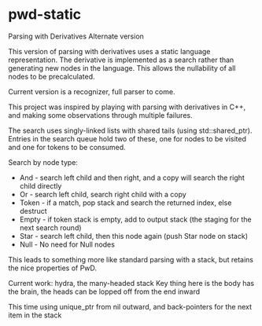 # pwd-static

Parsing with Derivatives
Alternate version

This version of parsing with derivatives uses a static language representation.  The
derivative is implemented as a search rather than generating new nodes in the language.
This allows the nullability of all nodes to be precalculated.

Current version is a recognizer, full parser to come.

This project was inspired by playing with parsing with derivatives in C++, and
making some observations through multiple failures.

The search uses singly-linked lists with shared tails (using std::shared_ptr).
Entries in the search queue hold two of these, one for nodes to be visited
and one for tokens to be consumed.


Search by node type:

* And - search left child and then right, and a copy will search the right child directly
* Or - search left child, search right child with a copy
* Token - if a match, pop stack and search the returned index, else destruct
* Empty - if token stack is empty, add to output stack (the staging for the next search round)
* Star - search left child, then this node again (push Star node on stack)
* Null - No need for Null nodes


This leads to something more like standard parsing with a stack, but retains
the nice properties of PwD.

Current work:
hydra, the many-headed stack
Key thing here is the body has the brain,
the heads can be lopped off from the end inward

This time using unique_ptr from nil outward, and back-pointers
for the next item in the stack
